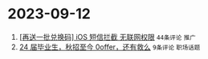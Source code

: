# 2023-09-12

1. [[再送一批兑换码] iOS 短信拦截 无联网权限](https://www.v2ex.com/t/972892) `44条评论` `推广`
1. [24 届毕业生，秋招至今 0offer，还有救么](https://www.v2ex.com/t/972895) `9条评论` `职场话题`
